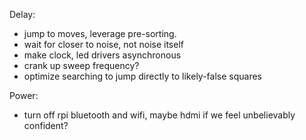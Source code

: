 Delay:
 - jump to moves, leverage pre-sorting.
 - wait for closer to noise, not noise itself
 - make clock, led drivers asynchronous
 - crank up sweep frequency?
 - optimize searching to jump directly to likely-false squares

Power:
 - turn off rpi bluetooth and wifi, maybe hdmi if we feel unbelievably confident?
